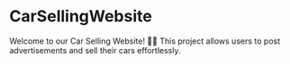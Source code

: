 # CarSellingWebsite
Welcome to our Car Selling Website! 🚗💨 This project allows users to post advertisements and sell their cars effortlessly. 
